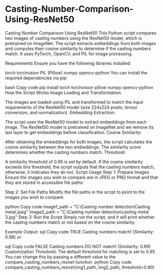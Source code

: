 # Casting-Number-Comparison-Using-ResNet50

Casting Number Comparison Using ResNet50
This Python script compares two images of casting numbers using the ResNet50 model, which is pretrained on ImageNet. The script extracts embeddings from both images and computes their cosine similarity to determine if the casting numbers match. It uses PyTorch, OpenCV, and PIL for image processing.

Requirements
Ensure you have the following libraries installed:

torch
torchvision
PIL (Pillow)
numpy
opencv-python
You can install the required dependencies via pip:

bash
Copy code
pip install torch torchvision pillow numpy opencv-python
How the Script Works
Image Loading and Transformation:

The images are loaded using PIL and transformed to match the input requirements of the ResNet50 model (size 224x224 pixels, tensor conversion, and normalization).
Embedding Extraction:

The script uses the ResNet50 model to extract embeddings from each image. The ResNet50 model is pretrained on ImageNet and we remove its last layer to get embeddings before classification.
Cosine Similarity:

After obtaining the embeddings for both images, the script calculates the cosine similarity between the two embeddings. The similarity score determines whether the casting numbers match.
Threshold:

A similarity threshold of 0.95 is set by default. If the cosine similarity exceeds this threshold, the script outputs that the casting numbers match, otherwise, it indicates they do not.
Script Usage
Step 1: Prepare Images
Ensure the images you wish to compare are in JPEG or PNG format and that they are stored in accessible file paths.

Step 2: Set File Paths
Modify the file paths in the script to point to the images you wish to compare:

python
Copy code
image1_path = "C:\\Casting number detection\\Casting metal.jpeg"
image2_path = "C:\\Casting number detection\\casting metal 3.jpg"
Step 3: Run the Script
Simply run the script, and it will print whether the casting numbers match or not based on the cosine similarity.

Example Output:
sql
Copy code
TRUE Casting numbers match! (Similarity: 0.98)
or

sql
Copy code
FALSE Casting numbers DO NOT match! (Similarity: 0.89)
Customization
Threshold: The default threshold for matching is set to 0.95. You can change this by passing a different value to the compare_casting_numbers_resnet function.
python
Copy code
compare_casting_numbers_resnet(img1_path, img2_path, threshold=0.90)
